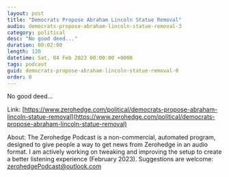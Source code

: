 ```yaml
---
layout: post
title: "Democrats Propose Abraham Lincoln Statue Removal"
audio: democrats-propose-abraham-lincoln-statue-removal-3
category: political
desc: "No good deed..."
duration: 00:02:00
length: 120
datetime: Sat, 04 Feb 2023 00:00:00 +0000
tags: podcast
guid: democrats-propose-abraham-lincoln-statue-removal-0
order: 0
---
```

No good deed...

Link: [https://www.zerohedge.com/political/democrats-propose-abraham-lincoln-statue-removal](https://www.zerohedge.com/political/democrats-propose-abraham-lincoln-statue-removal)

About: The Zerohedge Podcast is a non-commercial, automated program, designed to give people a way to get news from Zerohedge in an audio format.  I am actively working on tweaking and improving the setup to create a better listening experience (February 2023).  Suggestions are welcome: [zerohedgePodcast@outlook.com](mailto:zerohedgePodcast@outlook.com)